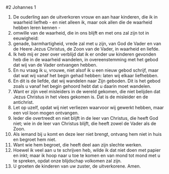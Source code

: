 #2 Johannes 1
1. De ouderling aan de uitverkoren vrouw en aan haar kinderen, die ik in waarheid liefheb - en niet alleen ik, maar ook allen die de waarheid hebben leren kennen -
2. omwille van de waarheid, die in ons blijft en met ons zal zijn tot in eeuwigheid:
3. genade, barmhartigheid, vrede zal met u zijn, van God de Vader en van de Heere Jezus Christus, de Zoon van de Vader, in waarheid en liefde.
4. Ik heb mij er zeer over verblijd dat ik er onder uw kinderen gevonden heb die in de waarheid wandelen, in overeenstemming met het gebod dat wij van de Vader ontvangen hebben.
5. En nu vraag ik u, vrouwe, niet alsof ik u een nieuw gebod schrijf, maar dat wat wij vanaf het begin gehad hebben: laten wij elkaar liefhebben.
6. En dit is de liefde, dat wij wandelen naar Zijn geboden. Dit is het gebod zoals u vanaf het begin gehoord hebt dat u daarin moet wandelen.
7. Want er zijn veel misleiders in de wereld gekomen, die niet belijden dat Jezus Christus in het vlees gekomen is. Dat is de misleider en de antichrist.
8. Let op uzelf, opdat wij niet verliezen waarvoor wij gewerkt hebben, maar een vol loon mogen ontvangen.
9. Ieder die overtreedt en niet blijft in de leer van Christus, die heeft God niet; wie in de leer van Christus blijft, die heeft zowel de Vader als de Zoon.
10. Als iemand bij u komt en deze leer niet brengt, ontvang hem niet in huis en begroet hem niet.
11. Want wie hem begroet, die heeft deel aan zijn slechte werken.
12. Hoewel ik veel aan u te schrijven heb, wilde ik dat niet doen met papier en inkt; maar ik hoop naar u toe te komen en van mond tot mond met u te spreken, opdat onze blijdschap volkomen zal zijn.
13. U groeten de kinderen van uw zuster, de uitverkorene. Amen.
